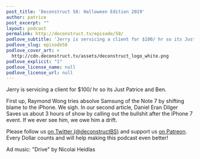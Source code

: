```yaml
---
post_title: 'Deconstruct 58: Halloween Edition 2019'
author: patrice
post_excerpt: ""
layout: podcast
permalink: http://deconstruct.tv/episode/58/
podlove_subtitle: 'Jerry is servicing a client for $100/ hr so its Just Patrice and Ben. And a long ass show full of bullshit stories it is!'
podlove_slug: episode58
podlove_cover_art: >
  http://cdn.deconstruct.tv/assets/deconstruct_logo_white.png
podlove_explicit: "1"
podlove_license_name: null
podlove_license_url: null
---
```

<p>Jerry is servicing a client for $100/ hr so its Just Patrice and Ben.</p>
<p>First up, Raymond Wong tries absolve Samsung of the Note 7 by shifting blame to the iPhone.  We sigh.  In our second article, Daniel Eran Dilger Saves us about 3 hours of show by calling out the bullshit after the iPhone 7 event.  If we ever see him, we owe him a drift.</p>
<p>
Please follow us <a href="http://twitter.com/deconstructBS">on Twitter (@deconstructBS)</a> and support us <a href="http://patreon.com/deconstruct">on Patreon</a>. Every Dollar counts and will help making this podcast even better!
</p>
<p>Ad music: "Drive" by Nicolai Heidlas</p>